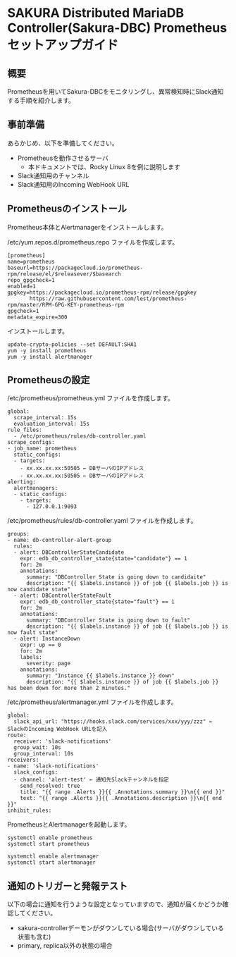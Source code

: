 # SAKURA Distributed MariaDB Controller(Sakura-DBC) Prometheusセットアップガイド

## 概要

Prometheusを用いてSakura-DBCをモニタリングし、異常検知時にSlack通知する手順を紹介します。

## 事前準備

あらかじめ、以下を準備してください。

- Prometheusを動作させるサーバ
  - 本ドキュメントでは、Rocky Linux 8を例に説明します
- Slack通知用のチャンネル
- Slack通知用のIncoming WebHook URL

## Prometheusのインストール

Prometheus本体とAlertmanagerをインストールします。

/etc/yum.repos.d/prometheus.repo ファイルを作成します。

```
[prometheus]
name=prometheus
baseurl=https://packagecloud.io/prometheus-rpm/release/el/$releasever/$basearch
repo_gpgcheck=1
enabled=1
gpgkey=https://packagecloud.io/prometheus-rpm/release/gpgkey
       https://raw.githubusercontent.com/lest/prometheus-rpm/master/RPM-GPG-KEY-prometheus-rpm
gpgcheck=1
metadata_expire=300
```

インストールします。

```
update-crypto-policies --set DEFAULT:SHA1
yum -y install prometheus
yum -y install alertmanager
```

## Prometheusの設定

/etc/prometheus/prometheus.yml ファイルを作成します。

```
global:
  scrape_interval: 15s
  evaluation_interval: 15s
rule_files:
  - /etc/prometheus/rules/db-controller.yaml
scrape_configs:
- job_name: prometheus
  static_configs:
  - targets:
    - xx.xx.xx.xx:50505 ← DBサーバのIPアドレス
    - xx.xx.xx.xx:50505 ← DBサーバのIPアドレス
alerting:
  alertmanagers:
  - static_configs:
    - targets:
      - 127.0.0.1:9093
```

/etc/prometheus/rules/db-controller.yaml ファイルを作成します。

```
groups:
- name: db-controller-alert-group
  rules:
  - alert: DBControllerStateCandidate
    expr: edb_db_controller_state{state="candidate"} == 1
    for: 2m
    annotations:
      summary: "DBController State is going down to candidaite"
      description: "{{ $labels.instance }} of job {{ $labels.job }} is now candidate state"
  - alert: DBControllerStateFault
    expr: edb_db_controller_state{state="fault"} == 1
    for: 2m
    annotations:
      summary: "DBController State is going down to fault"
      description: "{{ $labels.instance }} of job {{ $labels.job }} is now fault state"
  - alert: InstanceDown
    expr: up == 0
    for: 2m
    labels:
      severity: page
    annotations:
      summary: "Instance {{ $labels.instance }} down"
      description: "{{ $labels.instance }} of job {{ $labels.job }} has been down for more than 2 minutes."
```

/etc/prometheus/alertmanager.yml ファイルを作成します。

```
global:
  slack_api_url: "https://hooks.slack.com/services/xxx/yyy/zzz" ← SlackのIncoming WebHook URLを記入
route:
  receiver: 'slack-notifications'
  group_wait: 10s
  group_interval: 10s
receivers:
- name: 'slack-notifications'
  slack_configs:
  - channel: 'alert-test' ← 通知先Slackチャンネルを指定
    send_resolved: true
    title: "{{ range .Alerts }}{{ .Annotations.summary }}\n{{ end }}"
    text: "{{ range .Alerts }}{{ .Annotations.description }}\n{{ end }}"
inhibit_rules:
```

PrometheusとAlertmanagerを起動します。

```
systemctl enable prometheus
systemctl start prometheus

systemctl enable alertmanager
systemctl start alertmanager
```

## 通知のトリガーと発報テスト

以下の場合に通知を行うような設定となっていますので、通知が届くかどうか確認してください。

- sakura-controllerデーモンがダウンしている場合(サーバがダウンしている状態も含む)
- primary, replica以外の状態の場合
